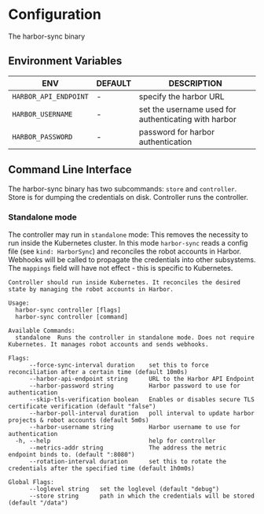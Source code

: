 # Configuration

The harbor-sync binary

## Environment Variables

| ENV | DEFAULT | DESCRIPTION |
|---|---|---|
| `HARBOR_API_ENDPOINT` | - | specify the harbor URL |
| `HARBOR_USERNAME` | - | set the username used for authenticating with harbor |
| `HARBOR_PASSWORD` | - | password for harbor authentication |


## Command Line Interface

The harbor-sync binary has two subcommands: `store` and `controller`. Store is for dumping the credentials on disk. Controller runs the controller.

### Standalone mode

The controller may run in `standalone` mode: This removes the necessity to run inside the Kubernetes cluster. In this mode `harbor-sync` reads a config file (see `kind: HarborSync`) and reconciles the robot accounts in Harbor. Webhooks will be called to propagate the credentials into other subsystems. The `mappings` field will have not effect - this is specific to Kubernetes.

```
Controller should run inside Kubernetes. It reconciles the desired state by managing the robot accounts in Harbor.

Usage:
  harbor-sync controller [flags]
  harbor-sync controller [command]

Available Commands:
  standalone  Runs the controller in standalone mode. Does not require Kubernetes. It manages robot accounts and sends webhooks.

Flags:
      --force-sync-interval duration    set this to force reconciliation after a certain time (default 10m0s)
      --harbor-api-endpoint string      URL to the Harbor API Endpoint
      --harbor-password string          Harbor password to use for authentication
      --skip-tls-verification boolean   Enables or disables secure TLS certificate verification (default "false")
      --harbor-poll-interval duration   poll interval to update harbor projects & robot accounts (default 5m0s)
      --harbor-username string          Harbor username to use for authentication
  -h, --help                            help for controller
      --metrics-addr string             The address the metric endpoint binds to. (default ":8080")
      --rotation-interval duration      set this to rotate the credentials after the specified time (default 1h0m0s)

Global Flags:
      --loglevel string   set the loglevel (default "debug")
      --store string      path in which the credentials will be stored (default "/data")

```
